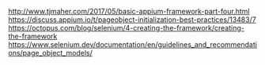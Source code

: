 http://www.tjmaher.com/2017/05/basic-appium-framework-part-four.html
https://discuss.appium.io/t/pageobject-initialization-best-practices/13483/7
https://octopus.com/blog/selenium/4-creating-the-framework/creating-the-framework
https://www.selenium.dev/documentation/en/guidelines_and_recommendations/page_object_models/
